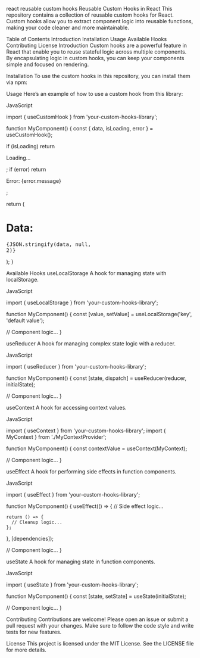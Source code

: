 react reusable custom hooks 
Reusable Custom Hooks in React
This repository contains a collection of reusable custom hooks for React. Custom hooks allow you to extract component logic into reusable functions, making your code cleaner and more maintainable.

Table of Contents
Introduction
Installation
Usage
Available Hooks
Contributing
License
Introduction
Custom hooks are a powerful feature in React that enable you to reuse stateful logic across multiple components. By encapsulating logic in custom hooks, you can keep your components simple and focused on rendering.

Installation
To use the custom hooks in this repository, you can install them via npm:



Usage
Here’s an example of how to use a custom hook from this library:

JavaScript

import { useCustomHook } from 'your-custom-hooks-library';

function MyComponent() {
  const { data, isLoading, error } = useCustomHook();

  if (isLoading) return <p>Loading...</p>;
  if (error) return <p>Error: {error.message}</p>;

  return (
    <div>
      <h1>Data:</h1>
      <pre>{JSON.stringify(data, null, 2)}</pre>
    </div>
  );
}

Available Hooks
useLocalStorage
A hook for managing state with localStorage.

JavaScript

import { useLocalStorage } from 'your-custom-hooks-library';

function MyComponent() {
  const [value, setValue] = useLocalStorage('key', 'default value');

  // Component logic...
}

useReducer
A hook for managing complex state logic with a reducer.

JavaScript

import { useReducer } from 'your-custom-hooks-library';

function MyComponent() {
  const [state, dispatch] = useReducer(reducer, initialState);

  // Component logic...
}

useContext
A hook for accessing context values.

JavaScript

import { useContext } from 'your-custom-hooks-library';
import { MyContext } from './MyContextProvider';

function MyComponent() {
  const contextValue = useContext(MyContext);

  // Component logic...
}

useEffect
A hook for performing side effects in function components.

JavaScript

import { useEffect } from 'your-custom-hooks-library';

function MyComponent() {
  useEffect(() => {
    // Side effect logic...

    return () => {
      // Cleanup logic...
    };
  }, [dependencies]);

  // Component logic...
}

useState
A hook for managing state in function components.

JavaScript

import { useState } from 'your-custom-hooks-library';

function MyComponent() {
  const [state, setState] = useState(initialState);

  // Component logic...
}

Contributing
Contributions are welcome! Please open an issue or submit a pull request with your changes. Make sure to follow the code style and write tests for new features.

License
This project is licensed under the MIT License. See the LICENSE file for more details.